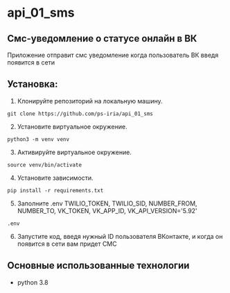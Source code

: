 # api_01_sms
## Смс-уведомление о статусе онлайн в ВК

Приложение отправит смс уведомление когда пользователь ВК введя появится в сети

## Установка:

1. Клонируйте репозиторий на локальную машину.

`git clone https://github.com/ps-iria/api_01_sms`

2. Установите виртуальное окружение.

`python3 -m venv venv`

3. Активируйте виртуальное окружение.

`source venv/bin/activate`

4. Установите зависимости.

`pip install -r requirements.txt`

5. Заполните .env TWILIO_TOKEN, TWILIO_SID, NUMBER_FROM, NUMBER_TO, VK_TOKEN, VK_APP_ID, VK_API_VERSION='5.92'

`.env`

6. Запустите код, введя нужный ID пользователя ВКонтакте, и когда он появится в сети вам придет СМС

## Основные использованные технологии
+ python 3.8
